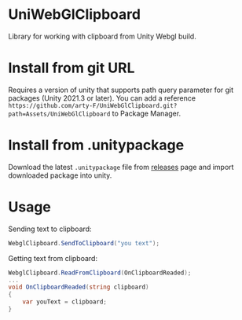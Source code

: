 # UniWebGlClipboard

Library for working with clipboard from Unity Webgl build.

# Install from git URL

Requires a version of unity that supports path query parameter for git packages (Unity 2021.3 or later). You can add a reference `https://github.com/arty-F/UniWebGlClipboard.git?path=Assets/UniWebGlClipboard` to Package Manager.

# Install from .unitypackage

Download the latest `.unitypackage` file from [releases](https://github.com/arty-F/UniWebGlClipboard/releases) page and import downloaded package into unity.

# Usage

Sending text to clipboard:
```csharp
WebglClipboard.SendToClipboard("you text");
```

Getting text from clipboard:
```csharp
WebglClipboard.ReadFromClipboard(OnClipboardReaded);
...
void OnClipboardReaded(string clipboard)
{
    var youText = clipboard;
}
```
